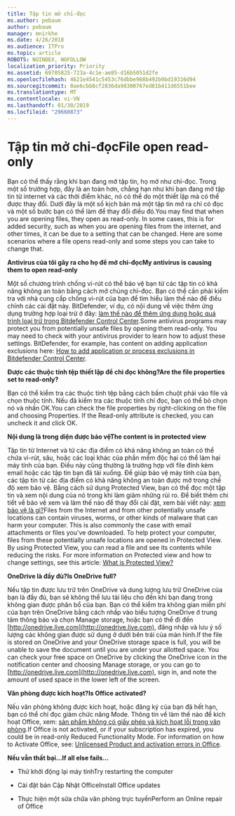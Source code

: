 ```yaml
---
title: Tập tin mở chỉ-đọc
ms.author: pebaum
author: pebaum
manager: mnirkhe
ms.date: 4/26/2018
ms.audience: ITPro
ms.topic: article
ROBOTS: NOINDEX, NOFOLLOW
localization_priority: Priority
ms.assetid: 69705825-723a-4c1e-ae85-d16b5051d2fe
ms.openlocfilehash: 4621e4541c5453c76dbbe968b492b9bd19316d94
ms.sourcegitcommit: 0ae6cbb8cf2836da98300767ed81b411d6551bee
ms.translationtype: MT
ms.contentlocale: vi-VN
ms.lasthandoff: 01/30/2019
ms.locfileid: "29660873"
---
```

# <a name="file-open-read-only"></a><span data-ttu-id="39243-102">Tập tin mở chỉ-đọc</span><span class="sxs-lookup"><span data-stu-id="39243-102">File open read-only</span></span>

<span data-ttu-id="39243-p101">Bạn có thể thấy rằng khi bạn đang mở tập tin, họ mở như chỉ-đọc. Trong một số trường hợp, đây là an toàn hơn, chẳng hạn như khi bạn đang mở tập tin từ internet và các thời điểm khác, nó có thể do một thiết lập mà có thể được thay đổi. Dưới đây là một số kịch bản mà một tập tin mở ra chỉ có đọc và một số bước bạn có thể làm để thay đổi điều đó.</span><span class="sxs-lookup"><span data-stu-id="39243-p101">You may find that when you are opening files, they open as read-only. In some cases, this is for added security, such as when you are opening files from the internet, and other times, it can be due to a setting that can be changed. Here are some scenarios where a file opens read-only and some steps you can take to change that.</span></span>
  
 <span data-ttu-id="39243-106">**Antivirus của tôi gây ra cho họ để mở chỉ-đọc**</span><span class="sxs-lookup"><span data-stu-id="39243-106">**My antivirus is causing them to open read-only**</span></span>
  
<span data-ttu-id="39243-p102">Một số chương trình chống vi-rút có thể bảo vệ bạn từ các tập tin có khả năng không an toàn bằng cách mở chúng chỉ-đọc. Bạn có thể cần phải kiểm tra với nhà cung cấp chống vi-rút của bạn để tìm hiểu làm thế nào để điều chỉnh các cài đặt này. BitDefender, ví dụ, có nội dung về việc thêm ứng dụng trường hợp loại trừ ở đây: [làm thế nào để thêm ứng dụng hoặc quá trình loại trừ trong Bitdefender Control Center](https://www.bitdefender.com/support/how-to-add-application-or-process-exclusions-in-bitdefender-control-center-1119.mdl).</span><span class="sxs-lookup"><span data-stu-id="39243-p102">Some antivirus programs may protect you from potentially unsafe files by opening them read-only. You may need to check with your antivirus provider to learn how to adjust these settings. BitDefender, for example, has content on adding application exclusions here: [How to add application or process exclusions in Bitdefender Control Center](https://www.bitdefender.com/support/how-to-add-application-or-process-exclusions-in-bitdefender-control-center-1119.mdl).</span></span>
  
 <span data-ttu-id="39243-110">**Được các thuộc tính tệp thiết lập để chỉ đọc không?**</span><span class="sxs-lookup"><span data-stu-id="39243-110">**Are the file properties set to read-only?**</span></span>
  
<span data-ttu-id="39243-p103">Bạn có thể kiểm tra các thuộc tính tệp bằng cách bấm chuột phải vào file và chọn thuộc tính. Nếu đã kiểm tra các thuộc tính chỉ đọc, bạn có thể bỏ chọn nó và nhấn OK.</span><span class="sxs-lookup"><span data-stu-id="39243-p103">You can check the file properties by right-clicking on the file and choosing Properties. If the Read-only attribute is checked, you can uncheck it and click OK.</span></span>
  
 <span data-ttu-id="39243-113">**Nội dung là trong diện được bảo vệ**</span><span class="sxs-lookup"><span data-stu-id="39243-113">**The content is in protected view**</span></span>
  
<span data-ttu-id="39243-p104">Tập tin từ Internet và từ các địa điểm có khả năng không an toàn có thể chứa vi-rút, sâu, hoặc các loại khác của phần mềm độc hại có thể làm hại máy tính của bạn. Điều này cũng thường là trường hợp với file đính kèm email hoặc các tập tin bạn đã tải xuống. Để giúp bảo vệ máy tính của bạn, các tập tin từ các địa điểm có khả năng không an toàn được mở trong chế độ xem bảo vệ. Bằng cách sử dụng Protected View, bạn có thể đọc một tập tin và xem nội dung của nó trong khi làm giảm những rủi ro. Để biết thêm chi tiết về bảo vệ xem và làm thế nào để thay đổi cài đặt, xem bài viết này: [xem bảo vệ là gì?](https://support.office.com/article/d6f09ac7-e6b9-4495-8e43-2bbcdbcb6653)</span><span class="sxs-lookup"><span data-stu-id="39243-p104">Files from the Internet and from other potentially unsafe locations can contain viruses, worms, or other kinds of malware that can harm your computer. This is also commonly the case with email attachments or files you've downloaded. To help protect your computer, files from these potentially unsafe locations are opened in Protected View. By using Protected View, you can read a file and see its contents while reducing the risks. For more information on Protected view and how to change settings, see this article: [What is Protected View?](https://support.office.com/article/d6f09ac7-e6b9-4495-8e43-2bbcdbcb6653)</span></span>
  
 <span data-ttu-id="39243-119">**OneDrive là đầy đủ?**</span><span class="sxs-lookup"><span data-stu-id="39243-119">**Is OneDrive full?**</span></span>
  
<span data-ttu-id="39243-p105">Nếu tập tin được lưu trữ trên OneDrive và dung lượng lưu trữ OneDrive của bạn là đầy đủ, bạn sẽ không thể lưu tài liệu cho đến khi bạn đang trong không gian được phân bổ của bạn. Bạn có thể kiểm tra không gian miễn phí của bạn trên OneDrive bằng cách nhấp vào biểu tượng OneDrive ở trung tâm thông báo và chọn Manage storage, hoặc bạn có thể đi đến [http://onedrive.live.com](http://onedrive.live.com), đăng nhập và lưu ý số lượng các không gian được sử dụng ở dưới bên trái của màn hình.</span><span class="sxs-lookup"><span data-stu-id="39243-p105">If the file is stored on OneDrive and your OneDrive storage space is full, you will be unable to save the document until you are under your allotted space. You can check your free space on OneDrive by clicking the OneDrive icon in the notification center and choosing Manage storage, or you can go to [http://onedrive.live.com](http://onedrive.live.com), sign in, and note the amount of used space in the lower left of the screen.</span></span>
  
 <span data-ttu-id="39243-122">**Văn phòng được kích hoạt?**</span><span class="sxs-lookup"><span data-stu-id="39243-122">**Is Office activated?**</span></span>
  
<span data-ttu-id="39243-p106">Nếu văn phòng không được kích hoạt, hoặc đăng ký của bạn đã hết hạn, bạn có thể chỉ đọc giảm chức năng Mode. Thông tin về làm thế nào để kích hoạt Office, xem: [sản phẩm không có giấy phép và kích hoạt lỗi trong văn phòng](https://support.office.com/article/0d23d3c0-c19c-4b2f-9845-5344fedc4380).</span><span class="sxs-lookup"><span data-stu-id="39243-p106">If Office is not activated, or if your subscription has expired, you could be in read-only Reduced Functionality Mode. For information on how to Activate Office, see: [Unlicensed Product and activation errors in Office](https://support.office.com/article/0d23d3c0-c19c-4b2f-9845-5344fedc4380).</span></span>
  
 <span data-ttu-id="39243-125">**Nếu vẫn thất bại...**</span><span class="sxs-lookup"><span data-stu-id="39243-125">**If all else fails...**</span></span>
  
- <span data-ttu-id="39243-126">Thử khởi động lại máy tính</span><span class="sxs-lookup"><span data-stu-id="39243-126">Try restarting the computer</span></span>
    
- <span data-ttu-id="39243-127">Cài đặt bản Cập Nhật Office</span><span class="sxs-lookup"><span data-stu-id="39243-127">Install Office updates</span></span>
    
- <span data-ttu-id="39243-128">Thực hiện một sửa chữa văn phòng trực tuyến</span><span class="sxs-lookup"><span data-stu-id="39243-128">Perform an Online repair of Office</span></span>
    

